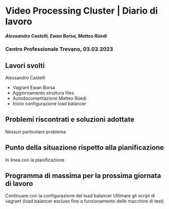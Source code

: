 # Video Processing Cluster | Diario di lavoro
##### Alessandro Castelli, Ewan Borsa, Matteo Rüedi
### Centro Professionale Trevano, 03.03.2023

## Lavori svolti

Alessandro Castelli
* Vagrant
Ewan Borsa
* Aggiornamento struttura files
* Autodocumentazione
Matteo Rüedi
* Inizio configurazione load balancer


##  Problemi riscontrati e soluzioni adottate
Nessun particolare problema

##  Punto della situazione rispetto alla pianificazione
In linea con la pianificazione

## Programma di massima per la prossima giornata di lavoro
Continuare con la configurazione del load balancer
Ultimare gli script di vagrant (load balancer escluso fino a funzionamento delle macchine di test)
